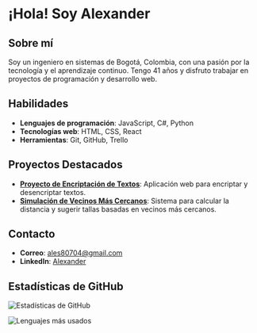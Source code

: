 # ¡Hola! Soy Alexander

## Sobre mí
Soy un ingeniero en sistemas de Bogotá, Colombia, con una pasión por la tecnología y el aprendizaje continuo. Tengo 41 años y disfruto trabajar en proyectos de programación y desarrollo web.

## Habilidades
- **Lenguajes de programación**: JavaScript, C#, Python
- **Tecnologías web**: HTML, CSS, React
- **Herramientas**: Git, GitHub, Trello

## Proyectos Destacados
- **[Proyecto de Encriptación de Textos](https://github.com/alexander92614/proyecto-encriptacion)**: Aplicación web para encriptar y desencriptar textos.
- **[Simulación de Vecinos Más Cercanos](https://github.com/alexander92614/knn-simulation)**: Sistema para calcular la distancia y sugerir tallas basadas en vecinos más cercanos.

## Contacto
- **Correo**: ales80704@gmail.com
- **LinkedIn**: [Alexander](www.linkedin.com/in/alexande92614)

## Estadísticas de GitHub
![Estadísticas de GitHub](https://github-readme-stats.vercel.app/api?username=alexander92614&show_icons=true&theme=radical)

![Lenguajes más usados](https://github-readme-stats.vercel.app/api/top-langs/?username=alexander92614&layout=compact&theme=radical)


